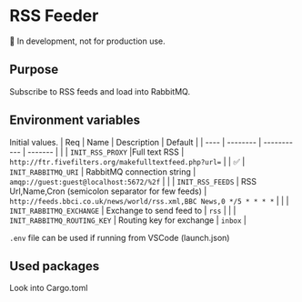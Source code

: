 # RSS Feeder
🚧 In development, not for production use.

## Purpose
Subscribe to RSS feeds and load into RabbitMQ.

## Environment variables
Initial values.
| Req | Name | Description | Default |
| ---- | -------- | ----------- | ------- |
|  | `INIT_RSS_PROXY` |Full text RSS | `http://ftr.fivefilters.org/makefulltextfeed.php?url=` | 
| ✅ | `INIT_RABBITMQ_URI` | RabbitMQ connection string | `amqp://guest:guest@localhost:5672/%2f` |
|  | `INIT_RSS_FEEDS` | RSS Url,Name,Cron (semicolon separator for few feeds) | `http://feeds.bbci.co.uk/news/world/rss.xml,BBC News,0 */5 * * * *` |
|  | `INIT_RABBITMQ_EXCHANGE` | Exchange to send feed to | `rss` |
|  | `INIT_RABBITMQ_ROUTING_KEY` | Routing key for exchange | `inbox` |

`.env` file can be used if running from VSCode (launch.json)

## Used packages
Look into Cargo.toml
